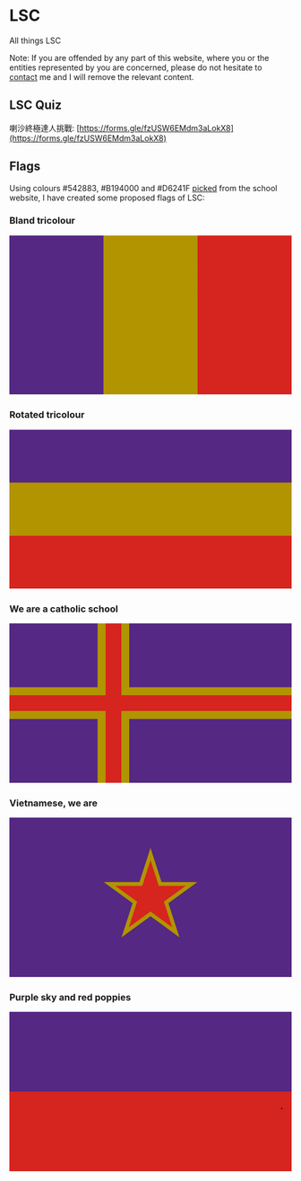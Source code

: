 # LSC
All things LSC

Note: If you are offended by any part of this website, where you or the entities represented by you are concerned, please do not hesitate to [contact](contact.md) me and I will remove the relevant content.

## LSC Quiz

喇沙終極達人挑戰: [https://forms.gle/fzUSW6EMdm3aLokX8](https://forms.gle/fzUSW6EMdm3aLokX8)

## Flags
Using colours #542883, #B194000 and #D6241F [picked](https://imagecolorpicker.com/) from the school website, I have created some proposed flags of LSC:

### Bland tricolour 

![](lsctricolour.png)

### Rotated tricolour

![](lscrotatedtricolour.png)

### We are a catholic school

![](lscnordic.png)

### Vietnamese, we are

![](lscvietnam.png)

### Purple sky and red poppies

![](lscukraine.png)